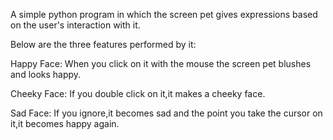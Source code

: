 A simple python program in which the screen pet gives expressions based on the user's interaction with it.

Below are the three features performed by it:

Happy Face: When you click on it with the mouse the screen pet blushes and looks happy.

Cheeky Face: If you double click on it,it makes a cheeky face.

Sad Face: If you ignore,it becomes sad and the point you take the cursor on it,it becomes happy again.

